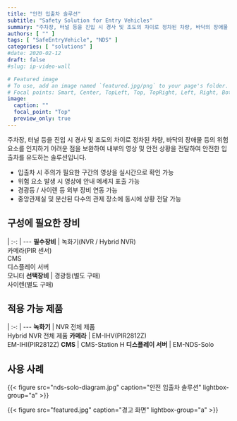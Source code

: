 ```yaml
---
title: "안전 입출차 솔루션"
subtitle: "Safety Solution for Entry Vehicles"
summary: "주차장, 터널 등을 진입 시 경사 및 조도의 차이로 정차된 차량, 바닥의 장애물 등의 위험요소를 인지하기 어려운 점을 보완하여 내부의 영상 및 안전 상황을 전달하여 안전한 입출차를 유도하는 솔루션입니다."
authors: [ "" ]
tags: [ "SafeEntryVehicle", "NDS" ]
categories: [ "solutions" ]
#date: 2020-02-12
draft: false
#slug: ip-video-wall

# Featured image
# To use, add an image named `featured.jpg/png` to your page's folder.
# Focal points: Smart, Center, TopLeft, Top, TopRight, Left, Right, BottomLeft, Bottom, BottomRight.
image:
  caption: ""
  focal_point: "Top"
  preview_only: true
---
```


주차장, 터널 등을 진입 시 경사 및 조도의 차이로 정차된 차량, 바닥의 장애물 등의 위험요소를 인지하기 어려운 점을 보완하여 내부의 영상 및 안전 상황을 전달하여 안전한 입출차를 유도하는 솔루션입니다.

- 입출차 시 주의가 필요한 구간의 영상을 실시간으로 확인 가능
- 위험 요소 발생 시 영상에 안내 메세지 표출 가능
- 경광등 / 사이렌 등 외부 장비 연동 가능
- 중앙관제실 및 분산된 다수의 관제 장소에 동시에 상황 전달 가능

<div class="container">
<div class="row">
<div class="col-12 col-sm-6 pl-0">

## 구성에 필요한 장비

|
:-: | ---
**필수장비** | 녹화기(NVR / Hybrid NVR)<br>카메라(PIR 센서)<br>CMS<br>디스플레이 서버<br>모니터
**선택장비** | 경광등(별도 구매)<br>사이렌(별도 구매)

</div>
<div class="col-12 col-sm-6 pl-0">

## 적용 가능 제품

|
:-: | ---
**녹화기** | NVR 전체 제품<br>Hybrid NVR 전체 제품
**카메라** | EM-IHV(PIR2812Z)<br>EM-IHI(PIR2812Z)
**CMS** | CMS-Station H
**디스플레이 서버** | EM-NDS-Solo

</div>
</div>
</div>

## 사용 사례

{{< figure src="nds-solo-diagram.jpg" caption="안전 입출차 솔루션" lightbox-group="a" >}}

{{< figure src="featured.jpg" caption="경고 화면" lightbox-group="a" >}}
